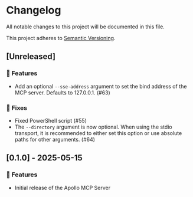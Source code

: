 # Changelog

All notable changes to this project will be documented in this file.

This project adheres to [Semantic Versioning](https://semver.org/spec/v2.0.0.html).

<!--
## [x.x.x] - yyyy-mm-dd
### ❗ BREAKING ❗
### 🚀 Features
### 🐛 Fixes
### 🛠 Maintenance
### 📚 Documentation
-->

## [Unreleased]

### 🚀 Features
- Add an optional `--sse-address` argument to set the bind address of the MCP server. Defaults to 127.0.0.1. (#63)

### 🐛 Fixes
- Fixed PowerShell script (#55)
- The `--directory` argument is now optional. When using the stdio transport, it is recommended to either set this option or use absolute paths for other arguments. (#64)

## [0.1.0] - 2025-05-15

### 🚀 Features
- Initial release of the Apollo MCP Server